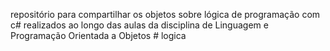 repositório para compartilhar os objetos sobre lógica de programação
com c# realizados ao longo das aulas da disciplina de Linguagem e Programação Orientada a Objetos # logica